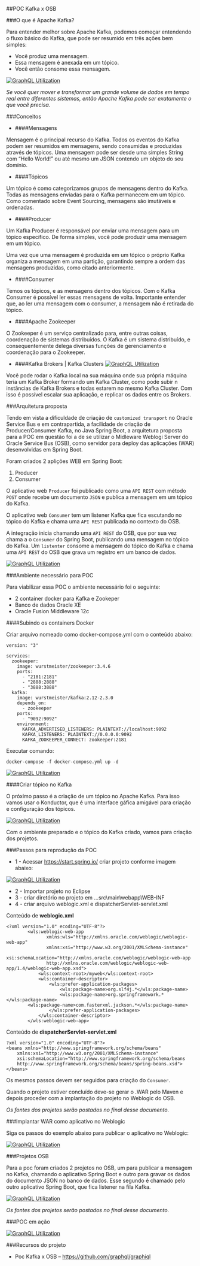 ##POC Kafka x OSB

###O que é Apache Kafka? 

Para entender melhor sobre Apache Kafka, podemos começar entendendo o fluxo básico do Kafka, que pode ser resumido em três ações bem simples:

* Você produz uma mensagem.
* Essa mensagem é anexada em um tópico.
* Você então consome essa mensagem.

[![GraphQL Utilization](http://soaone.com.br/osb/basic_kafka_arquitecture.png "GraphQL Utilization")](http://soaone.com.br/osb/basic_kafka_arquitecture.png "Kafka Arquitetura Básica")

*Se você quer mover e transformar um grande volume de dados em tempo real entre diferentes sistemas, então Apache Kafka pode ser exatamente o que você precisa.*

###Conceitos

* ####Mensagens

Mensagem é o principal recurso do Kafka. Todos os eventos do Kafka podem ser resumidos em mensagens, sendo consumidas e produzidas através de tópicos. Uma mensagem pode ser desde uma simples String com “Hello World!” ou até mesmo um JSON contendo um objeto do seu domínio.

* ####Tópicos

Um tópico é como categorizamos grupos de mensagens dentro do Kafka. Todas as mensagens enviadas para o Kafka permanecem em um tópico. Como comentado sobre Event Sourcing, mensagens são imutáveis e ordenadas.

* ####Producer

Um Kafka Producer é responsável por enviar uma mensagem para um tópico específico. De forma simples, você pode produzir uma mensagem em um tópico.

Uma vez que uma mensagem é produzida em um tópico o próprio Kafka organiza a mensagem em uma partição, garantindo sempre a ordem das mensagens produzidas, como citado anteriormente.

* ####Consumer

Temos os tópicos, e as mensagens dentro dos tópicos. Com o Kafka Consumer é possível ler essas mensagens de volta. Importante entender que, ao ler uma mensagem com o consumer, a mensagem não é retirada do tópico.

* ####Apache Zookeeper

O Zookeeper é um serviço centralizado para, entre outras coisas, coordenação de sistemas distribuídos. O Kafka é um sistema distribuído, e consequentemente delega diversas funções de gerenciamento e coordenação para o Zookeeper.

* ####Kafka Brokers | Kafka Clusters
[![GraphQL Utilization](http://soaone.com.br/osb/kafka_brooker.png "GraphQL Utilization")](http://soaone.com.br/osb/kafka_brooker.png "Kafka Brooker")

Você pode rodar o Kafka local na sua máquina onde sua própria máquina teria um Kafka Broker formando um Kafka Cluster, como pode subir n instâncias de Kafka Brokers e todas estarem no mesmo Kafka Cluster. Com isso é possível escalar sua aplicação, e replicar os dados entre os Brokers.

###Arquitetura proposta

Tendo em vista a dificuldade de criação de `customized transport` no Oracle Service Bus e em contrapartida, a facilidade de criação de Producer/Consumer Kafka, no Java Spring Boot, a arquitetura proposta para a POC em questão foi a de se utilizar o Midleware Weblogi Server do Oracle Service Bus (OSB), como servidor para deploy das aplicações (WAR) desenvolvidas em Spring Boot.

Foram criados 2 aplições WEB em Spring Boot:

1. Producer
2. Consumer

O aplicativo web `Producer` foi publicado como uma `API REST` com método `POST` onde recebe um documento `JSON` e publica a mensagem em um tópico do Kafka.

O aplicativo web `Consumer` tem um listener Kafka que fica escutando no tópico do Kafka e chama uma `API REST` publicada no contexto do OSB.

A integração inicia chamando uma `API REST` do OSB, que por sua vez chama a o `Consumer` do Spring Boot, publicando uma mensagem no tópico do Kafka. Um `listenter` consome a mensagem do tópico do Kafka e chama uma `API REST` do OSB que grava um registro em um banco de dados.

[![GraphQL Utilization](http://soaone.com.br/osb/arquitetura_osb_kafka.png "GraphQL Utilization")](http://soaone.com.br/osb/arquitetura_osb_kafka.png "Arquitetura proposta")

###Ambiente necessário para POC

Para viabilizar essa POC o ambiente necessário foi o seguinte:

* 2 container docker para Kafka e Zookeper
* Banco de dados Oracle XE
* Oracle Fusion Middleware 12c

####Subindo os containers Docker

Criar arquivo nomeado como docker-compose.yml com o conteúdo abaixo:

	version: "3"
	
	services:
	  zookeeper:
	    image: wurstmeister/zookeeper:3.4.6
	    ports:
	      - "2181:2181"
	      - "2888:2888"
	      - "3888:3888"
	  kafka:
	    image: wurstmeister/kafka:2.12-2.3.0
	    depends_on:
	      - zookeeper
	    ports:
	      - "9092:9092"
	    environment:
	      KAFKA_ADVERTISED_LISTENERS: PLAINTEXT://localhost:9092
	      KAFKA_LISTENERS: PLAINTEXT://0.0.0.0:9092
	      KAFKA_ZOOKEEPER_CONNECT: zookeeper:2181

Executar comando:

`docker-compose -f docker-compose.yml up -d`

[![GraphQL Utilization](http://soaone.com.br/osb/containers_kafka.png "Containers")](http://soaone.com.br/osb/containers_kafka.png "Containers")

####Criar tópico no Kafka

O próximo passo é a criação de um tópico no Apache Kafka. Para isso vamos usar o Konductor, que é uma interface gáfica amigável para criação e configuração dos tópicos.

[![GraphQL Utilization](http://soaone.com.br/osb/conduktor.gif "Conduktor")](http://soaone.com.br/osb/containers_kafka.png "Conduktor")

Com o ambiente preparado e o tópico do Kafka criado, vamos para criação dos projetos.

###Passos para reprodução da POC

* 1 - Acessar https://start.spring.io/ criar projeto conforme imagem abaixo:

[![GraphQL Utilization](http://soaone.com.br/osb/pom_producer.png "Producer")](http://soaone.com.br/osb/pom_producer.png "Arquitetura Producer")

* 2 - Importar projeto no Eclipse
* 3 - criar diretório no projeto em ...src\main\webapp\WEB-INF
* 4 - criar arquivo weblogic.xml e dispatcherServlet-servlet.xml

 Conteúdo de **weblogic.xml**

    <?xml version="1.0" ecoding="UTF-8"?>
            <wls:weblogic-web-app
                   xmlns:wls="http://xmlns.oracle.com/weblogic/weblogic-web-app"
                   xmlns:xsi="http://www.w3.org/2001/XMLSchema-instance"
                   xsi:schemaLocation="http://xmlns.oracle.com/weblogic/weblogic-web-app
                   http://xmlns.oracle.com/weblogic/weblogic-web-app/1.4/weblogic-web-app.xsd">
                <wls:context-root>/myweb</wls:context-root>
                <wls:container-descriptor>
                    <wls:prefer-application-packages>
                        <wls:package-name>org.slf4j.*</wls:package-name>
                        <wls:package-name>org.springframework.*</wls:package-name>
            <wls:package-name>com.fasterxml.jackson.*</wls:package-name>
                    </wls:prefer-application-packages>
                </wls:container-descriptor>
            </wls:weblogic-web-app>
    
Conteúdo de **dispatcherServlet-servlet.xml**

    ?xml version="1.0" encoding="UTF-8"?>
    <beans xmlns="http://www.springframework.org/schema/beans"
        xmlns:xsi="http://www.w3.org/2001/XMLSchema-instance"
        xsi:schemaLocation="http://www.springframework.org/schema/beans
        http://www.springframework.org/schema/beans/spring-beans.xsd">
    </beans>
    
Os mesmos passos devem ser seguidos para criação do `Consumer`.

Quando o projeto estiver concluído deve-se gerar o .WAR pelo Maven e depois proceder com a implantação do projeto no Weblogic do OSB.

*Os fontes dos projetos serão postados no final  desse documento.*

###Implantar WAR como aplicativo no Weblogic

Siga os passos do exemplo abaixo para publicar o aplicativo no Weblogic:

[![GraphQL Utilization](http://soaone.com.br/osb/implantar_war.gif "Implantar aplicativo")](http://soaone.com.br/osb/implantar_war.gif "Implantar aplicativo")
 
###Projetos OSB

Para a poc foram criados 2 projetos no OSB, um para publicar a mensagem no Kafka, chamando o aplicativo Spring Boot e outro para gravar os dados do documento JSON no banco de dados. Esse segundo é chamado pelo outro aplicativo Spring Boot, que fica listener na fila Kafka.

[![GraphQL Utilization](http://soaone.com.br/osb/projetos_osb.png "Projetos OSB")](http://soaone.com.br/osb/projetos_osb.png "Projetos OSB")

*Os fontes dos projetos serão postados no final  desse documento.*

###POC em ação

[![GraphQL Utilization](http://soaone.com.br/osb/osb_spring_kafka.gif "GraphQL Utilization")](http://soaone.com.br/osb/osb_spring_kafka.gif "POC em ação")

###Recursos do projeto

* Poc Kafka x OSB – https://github.com/graphql/graphiql

